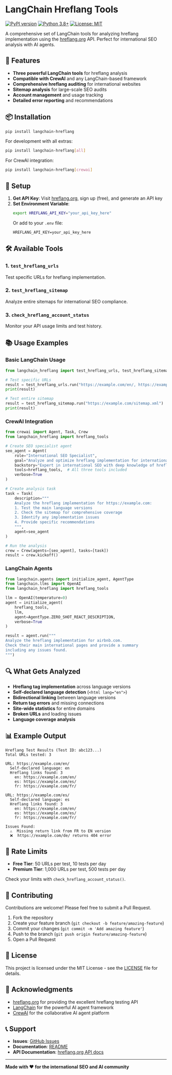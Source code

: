 # LangChain Hreflang Tools

[![PyPI version](https://badge.fury.io/py/langchain-hreflang.svg)](https://badge.fury.io/py/langchain-hreflang)
[![Python 3.8+](https://img.shields.io/badge/python-3.8+-blue.svg)](https://www.python.org/downloads/)
[![License: MIT](https://img.shields.io/badge/License-MIT-yellow.svg)](https://opensource.org/licenses/MIT)

A comprehensive set of LangChain tools for analyzing hreflang implementation using the [hreflang.org](https://hreflang.org) API. Perfect for international SEO analysis with AI agents.

## 🚀 Features

- **Three powerful LangChain tools** for hreflang analysis
- **Compatible with CrewAI** and any LangChain-based framework
- **Comprehensive hreflang auditing** for international websites
- **Sitemap analysis** for large-scale SEO audits
- **Account management** and usage tracking
- **Detailed error reporting** and recommendations

## 📦 Installation

```bash
pip install langchain-hreflang
```

For development with all extras:
```bash
pip install langchain-hreflang[all]
```

For CrewAI integration:
```bash
pip install langchain-hreflang[crewai]
```

## 🔑 Setup

1. **Get API Key**: Visit [hreflang.org](https://app.hreflang.org/), sign up (free), and generate an API key
2. **Set Environment Variable**:
   ```bash
   export HREFLANG_API_KEY="your_api_key_here"
   ```
   Or add to your `.env` file:
   ```
   HREFLANG_API_KEY=your_api_key_here
   ```

## 🛠️ Available Tools

### 1. `test_hreflang_urls`
Test specific URLs for hreflang implementation.

### 2. `test_hreflang_sitemap`
Analyze entire sitemaps for international SEO compliance.

### 3. `check_hreflang_account_status`
Monitor your API usage limits and test history.

## 📚 Usage Examples

### Basic LangChain Usage

```python
from langchain_hreflang import test_hreflang_urls, test_hreflang_sitemap

# Test specific URLs
result = test_hreflang_urls.run("https://example.com/en/, https://example.com/es/")
print(result)

# Test entire sitemap
result = test_hreflang_sitemap.run("https://example.com/sitemap.xml")
print(result)
```

### CrewAI Integration

```python
from crewai import Agent, Task, Crew
from langchain_hreflang import hreflang_tools

# Create SEO specialist agent
seo_agent = Agent(
    role="International SEO Specialist",
    goal="Analyze and optimize hreflang implementation for international websites",
    backstory="Expert in international SEO with deep knowledge of hreflang best practices.",
    tools=hreflang_tools,  # All three tools included
    verbose=True
)

# Create analysis task
task = Task(
    description="""
    Analyze the hreflang implementation for https://example.com:
    1. Test the main language versions
    2. Check the sitemap for comprehensive coverage
    3. Identify any implementation issues
    4. Provide specific recommendations
    """,
    agent=seo_agent
)

# Run the analysis
crew = Crew(agents=[seo_agent], tasks=[task])
result = crew.kickoff()
```

### LangChain Agents

```python
from langchain.agents import initialize_agent, AgentType
from langchain.llms import OpenAI
from langchain_hreflang import hreflang_tools

llm = OpenAI(temperature=0)
agent = initialize_agent(
    hreflang_tools,
    llm,
    agent=AgentType.ZERO_SHOT_REACT_DESCRIPTION,
    verbose=True
)

result = agent.run("""
Analyze the hreflang implementation for airbnb.com.
Check their main international pages and provide a summary
including any issues found.
""")
```

## 🔍 What Gets Analyzed

- **Hreflang tag implementation** across language versions
- **Self-declared language detection** (`<html lang="en">`)
- **Bidirectional linking** between language versions  
- **Return tag errors** and missing connections
- **Site-wide statistics** for entire domains
- **Broken URLs** and loading issues
- **Language coverage analysis**

## 📊 Example Output

```
Hreflang Test Results (Test ID: abc123...)
Total URLs tested: 3

URL: https://example.com/en/
  Self-declared language: en
  Hreflang links found: 3
    en: https://example.com/en/
    es: https://example.com/es/
    fr: https://example.com/fr/

URL: https://example.com/es/
  Self-declared language: es
  Hreflang links found: 3
    en: https://example.com/en/
    es: https://example.com/es/
    fr: https://example.com/fr/

Issues Found:
  ⚠️  Missing return link from FR to EN version
  ❌  https://example.com/de/ returns 404 error
```

## 🎯 Rate Limits

- **Free Tier**: 50 URLs per test, 10 tests per day
- **Premium Tier**: 1,000 URLs per test, 500 tests per day

Check your limits with `check_hreflang_account_status()`.

## 🤝 Contributing

Contributions are welcome! Please feel free to submit a Pull Request.

1. Fork the repository
2. Create your feature branch (`git checkout -b feature/amazing-feature`)
3. Commit your changes (`git commit -m 'Add amazing feature'`)
4. Push to the branch (`git push origin feature/amazing-feature`)
5. Open a Pull Request

## 📝 License

This project is licensed under the MIT License - see the [LICENSE](LICENSE) file for details.

## 🙏 Acknowledgments

- [hreflang.org](https://hreflang.org) for providing the excellent hreflang testing API
- [LangChain](https://langchain.com) for the powerful AI agent framework
- [CrewAI](https://crewai.com) for the collaborative AI agent platform

## 📞 Support

- **Issues**: [GitHub Issues](https://github.com/yourusername/langchain-hreflang/issues)
- **Documentation**: [README](https://github.com/yourusername/langchain-hreflang#readme)
- **API Documentation**: [hreflang.org API docs](https://app.hreflang.org/api-docs.php)

---

**Made with ❤️ for the international SEO and AI community**